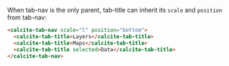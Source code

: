When tab-nav is the only parent, tab-title can inherit its `scale` and `position` from tab-nav:

```html
<calcite-tab-nav scale="l" position="bottom">
  <calcite-tab-title>Layers</calcite-tab-title>
  <calcite-tab-title>Maps</calcite-tab-title>
  <calcite-tab-title selected>Data</calcite-tab-title>
</calcite-tab-nav>
```
